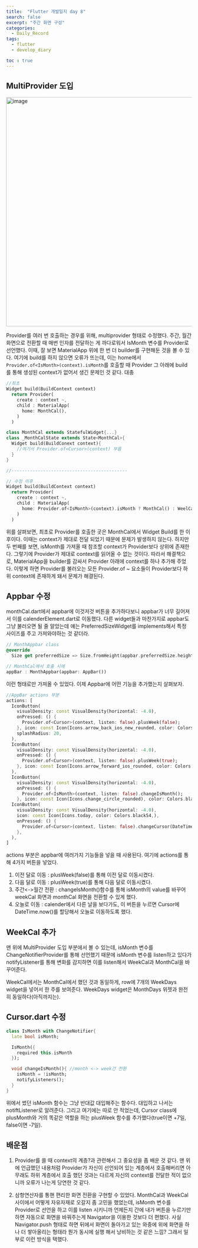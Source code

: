 ```yaml
---
title:  "Flutter 개발일지 day 8"
search: false
excerpt: "주간 화면 구성"
categories: 
  - Daily_Record
tags:
  - flutter
  - develop_diary

toc : true
--- 
```

<!-- basic info -->

## MultiProvider 도입

<img width="622" alt="image" src="https://user-images.githubusercontent.com/68508521/210043284-ec8aed03-be9a-4035-8dff-ad9de89b26bd.png">

Provider를 여러 번 호출하는 경우를 위해, multiprovider 형태로 수정했다. 주간, 월간 화면으로 전환할 때 매번 인자를 전달하는 게 까다로워서 IsMonth 변수를 Provider로 선언했다. 이때, 잘 보면 MaterialApp 위에 한 번 더 builder를 구현해둔 것을 볼 수 있다. 여기에 build를 하지 않으면 오류가 뜨는데, 이는 home에서 `Provider.of<IsMonth>(context).isMonth`를 호출할 때 Provider 그 아래에 build를 통해 생성된 context가 없어서 생긴 문제인 것 같다. 대충

```dart
//최초
Widget build(BuildContext context)
  return Provider(
    create : context ~,
    child : MaterialApp(
      home: MonthCal(),
    )
  )

class MonthCal extends StatefulWidget{...}
class _MonthCalState extends State<MonthCal>{
  Widget build(BuildConext context){
    //여기서 Provider.of<Cursor>(context) 부름
  }
}

//--------------------------------------------

// 수정 이후
Widget build(BuildContext context)
  return Provider(
    create : context ~,
    child : MaterialApp(
      home: Provider.of<IsMonth>(context).isMonth ? MonthCal() : WeelCal(), // 여기서 context 부름
    )
  )
```

위를 살펴보면, 최초로 Provider를 호출한 곳은 MonthCal에서 Widget Build를 한 이후이다. 이때는 context가 제대로 전달 되었기 때문에 문제가 발생하지 않는다. 하지만 두 번째를 보면, isMonth를 가져올 때 참조할 context가 Provider보다 상위에 존재한다. 그렇기에 Provider가 제대로 context를 읽어올 수 없는 것이다. 따라서 해결책으로, MaterialApp을 builder를 감싸서 Provider 아래에 context를 하나 추가해 주었다. 이렇게 하면 Provider를 불러오는 모든 Provider.of ~ 요소들이 Provider보다 하위 context에 존재하게 돼서 문제가 해결된다.

## Appbar 수정

monthCal.dart에서 appbar에 이것저것 버튼을 추가하다보니 appbar가 너무 길어져서 이를 calenderElement.dart로 이동했다. 다른 widget들과 마찬가지로 appbar도 그냥 불러오면 될 줄 알았는데 얘는 PreferredSizeWidget를 implements해서 특정 사이즈를 주고 가져와야하는 것 같더라.

```dart
// MonthAppbar class
@override
  Size get preferredSize => Size.fromHeight(appbar.preferredSize.height);

// MonthCal에서 호출 시에
appBar : MonthAppbar(appbar: AppBar())
```

이런 형태로만 가져올 수 있었다. 이제 Appbar에 어떤 기능을 추가했는지 살펴보자.

```dart
//AppBar actions 부분
actions: [
  IconButton(
    visualDensity: const VisualDensity(horizontal: -4.0),
    onPressed: () {
      Provider.of<Cursor>(context, listen: false).plusWeek(false);
    }, icon: const Icon(Icons.arrow_back_ios_new_rounded, color: Colors.black54,),
    splashRadius: 20,
  ),
  IconButton(
    visualDensity: const VisualDensity(horizontal: -4.0),
    onPressed: () {
      Provider.of<Cursor>(context, listen: false).plusWeek(true);
    }, icon: const Icon(Icons.arrow_forward_ios_rounded, color: Colors.black54)
  ),
  IconButton(
    visualDensity: const VisualDensity(horizontal: -4.0),
    onPressed: () {
      Provider.of<IsMonth>(context, listen: false).changeIsMonth();
    }, icon: const Icon(Icons.change_circle_rounded), color: Colors.black54,),
  IconButton(
    visualDensity: const VisualDensity(horizontal: -4.0),
    icon: const Icon(Icons.today, color: Colors.black54,),
    onPressed: () {
      Provider.of<Cursor>(context, listen: false).changeCursor(DateTime.now());
    },
  ),
]
```

actions 부분은 appbar에 여러가지 기능들을 넣을 때 사용된다. 여기에 actions를 통해 4가지 버튼을 넣었다.

1. 이전 달로 이동 : plusWeek(false)를 통해 이전 달로 이동시켰다.
2. 다음 달로 이동 : plusWeek(true)를 통해 다음 달로 이동시켰다.
3. 주간<->월간 전환 : changeIsMonth()함수를 통해 isMonth의 value를 바꾸어 weekCal 화면과 monthCal 화면을 전환할 수 있게 했다.
4. 오늘로 이동 : calender에서 다른 날을 보다가도, 이 버튼을 누르면 Cursor에 DateTime.now()를 할당해서 오늘로 이동하도록 했다.

## WeekCal 추가

맨 위에 MultiProvider 도입 부분에서 볼 수 있는데, isMonth 변수를 ChangeNotifierProvider를 통해 선언했기 때문에 isMonth 변수를 listen하고 있다가 notifyListener를 통해 변화를 감지하면 이를 listen해서 WeekCal과 MonthCal을 바꾸어준다.  

WeekCal에서는 MonthCal에서 했던 것과 동일하게, row에 7개의 WeekDays widget을 넣어서 한 주를 보여준다. WeekDays widget은 MonthDays 위젯과 완전히 동일하다(아직까지는).

## Cursor.dart 수정

```dart
class IsMonth with ChangeNotifier{
  late bool isMonth;

  IsMonth({
    required this.isMonth
  });

  void changeIsMonth(){ //month <-> week간 전환
    isMonth = !isMonth;
    notifyListeners();
  }
}
```

위에서 썼던 isMonth 함수는 그냥 반대값 대입해주는 함수다. 대입하고 나서는 notiftListener로 알려준다. 그리고 여기에는 따로 안 적었는데, Cursor class에 plusMonth와 거의 똑같은 역할을 하는 plusWeek 함수를 추가했다(true이면 +7일, false이면 -7일).

## 배운점

1. Provider를 쓸 때 context의 계층?과 관련해서 그 중요성을 좀 배운 것 같다. 맨 위에 언급했던 내용처럼 Provider가 자신이 선언되어 있는 계층에서 호출해버리면 아무래도 하위 계층에서 호출 했던 것과는 다르게 자신의 context를 전달한 적이 없으니까 오류가 나는게 당연한 것 같다. 

2. 삼항연산자를 통핸 편리한 화면 전환을 구현할 수 있었다. MonthCal과 WeekCal 사이에서 어떻게 자유자재로 오갈지 좀 고민을 했었는데, isMonth 변수를 Provider로 선언을 하고 이를 listen 시키니까 언제든지 간에 내가 버튼을 누르기만 하면 자동으로 화면을 바꿔주는게 Navigator을 이용한 것보다 더 편했다. 사실 Navigator.push 형태로 하면 뒤에서 화면이 돌아가고 있는 와중에 위에 화면을 하나 더 쌓아올리는 형태라 뭔가 동시에 실행 해서 낭비하는 것 같은 느낌? 그래서 일부로 이런 방식을 택했다.


